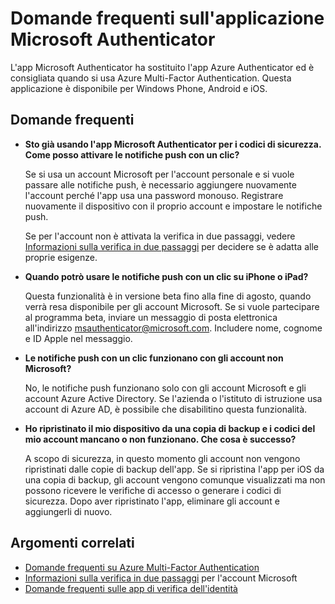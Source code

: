 <properties
	pageTitle="Domande frequenti sull'app Microsoft Authenticator"
	description="Elenca le domande frequenti e le risposte correlate all'app Microsoft Authentication e ad Azure Multi-Factor Authentication."
	services="multi-factor-authentication"
	documentationCenter=""
	authors="kgremban"
	manager="femila"
	editor="pblachar, librown"/> 

<tags
	ms.service="multi-factor-authentication"
	ms.workload="identity"
	ms.tgt_pltfrm="na"
	ms.devlang="na"
	ms.topic="article"
	ms.date="09/20/2016"
	ms.author="kgremban"/>

# Domande frequenti sull'applicazione Microsoft Authenticator

L'app Microsoft Authenticator ha sostituito l'app Azure Authenticator ed è consigliata quando si usa Azure Multi-Factor Authentication. Questa applicazione è disponibile per Windows Phone, Android e iOS.

## Domande frequenti

- **Sto già usando l'app Microsoft Authenticator per i codici di sicurezza. Come posso attivare le notifiche push con un clic?**

	Se si usa un account Microsoft per l'account personale e si vuole passare alle notifiche push, è necessario aggiungere nuovamente l'account perché l'app usa una password monouso. Registrare nuovamente il dispositivo con il proprio account e impostare le notifiche push.

	Se per l'account non è attivata la verifica in due passaggi, vedere [Informazioni sulla verifica in due passaggi](https://support.microsoft.com/help/12408/microsoft-account-about-two-step-verification) per decidere se è adatta alle proprie esigenze.

- **Quando potrò usare le notifiche push con un clic su iPhone o iPad?**

	Questa funzionalità è in versione beta fino alla fine di agosto, quando verrà resa disponibile per gli account Microsoft. Se si vuole partecipare al programma beta, inviare un messaggio di posta elettronica all'indirizzo msauthenticator@microsoft.com. Includere nome, cognome e ID Apple nel messaggio.

- **Le notifiche push con un clic funzionano con gli account non Microsoft?**

	No, le notifiche push funzionano solo con gli account Microsoft e gli account Azure Active Directory. Se l'azienda o l'istituto di istruzione usa account di Azure AD, è possibile che disabilitino questa funzionalità.

- **Ho ripristinato il mio dispositivo da una copia di backup e i codici del mio account mancano o non funzionano. Che cosa è successo?**

	A scopo di sicurezza, in questo momento gli account non vengono ripristinati dalle copie di backup dell'app. Se si ripristina l'app per iOS da una copia di backup, gli account vengono comunque visualizzati ma non possono ricevere le verifiche di accesso o generare i codici di sicurezza. Dopo aver ripristinato l'app, eliminare gli account e aggiungerli di nuovo.

## Argomenti correlati

- [Domande frequenti su Azure Multi-Factor Authentication](multi-factor-authentication-faq.md)
- [Informazioni sulla verifica in due passaggi](https://support.microsoft.com/help/12408/microsoft-account-about-two-step-verification) per l'account Microsoft
- [Domande frequenti sulle app di verifica dell'identità](https://support.microsoft.com/help/12414/microsoft-account-identity-verification-apps-faq)

<!---HONumber=AcomDC_0921_2016-->